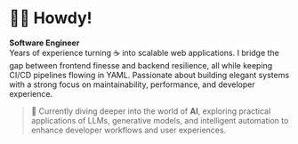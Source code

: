 # 👋🏻 Howdy!

**Software Engineer**  
Years of experience turning ☕ into scalable web applications. I bridge the gap between frontend finesse and backend resilience, all while keeping CI/CD pipelines flowing in YAML. 
Passionate about building elegant systems with a strong focus on maintainability, performance, and developer experience.

> 🤖 Currently diving deeper into the world of **AI**, exploring practical applications of LLMs, generative models, and intelligent automation to enhance developer workflows and user experiences.
